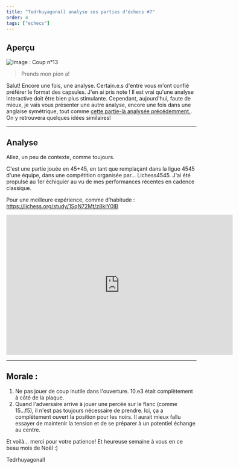 ```yaml
---
title: "Tedrhuyagonall analyse ses parties d'échecs #7"
order: 4
tags: ["echecs"]
---
```


## Aperçu

![Image : Coup n°13](https://lichess1.org/export/fen.gif?fen=1rbq1rk1%2F1p3pbp%2F3p2p1%2F2pPp3%2Fpn2P3%2F1Q1P1NP1%2FPP3PBP%2F1RB2RK1+w+-+-+0+14&color=black&lastMove=a5a4&variant=standard&theme=brown&piece=cburnett)
> Prends mon pion a!

Salut! Encore une fois, une analyse. Certain.e.s d'entre vous m'ont confié préférer le format des capsules. J'en ai pris note ! Il est vrai qu'une analyse interactive doit être bien plus stimulante. Cependant, aujourd'hui, faute de mieux, je vais vous présenter une autre analyse, encore une fois dans une anglaise symétrique, tout comme [cette partie-là analysée précédemment.](https://lh.rezel.net/LH19/fr/echecs/). On y retrouvera quelques idées similaires!

----

## Analyse

Allez, un peu de contexte, comme toujours.

C'est une partie jouée en 45+45, en tant que remplaçant dans la ligue 4545 d'une équipe, dans une compétition organisée par... Lichess4545. J'ai été propulsé au 1er échiquier au vu de mes performances récentes en cadence classique.

Pour une meilleure expérience, comme d'habitude :  
https://lichess.org/study/1SqN72Mt/z8klY0lB

<iframe width="600" height="371" src="https://lichess.org/study/embed/1SqN72Mt/z8klY0lB" frameborder=0></iframe>

----

## Morale : 

1. Ne pas jouer de coup inutile dans l'ouverture. 10.e3 était complètement à côté de la plaque.  
2. Quand l'adversaire arrive à jouer une percée sur le flanc (comme 15...f5), il n'est pas toujours nécessaire de prendre. Ici, ça a complètement ouvert la position pour les noirs. Il aurait mieux fallu essayer de maintenir la tension et de se préparer à un potentiel échange au centre.

Et voilà... merci pour votre patience! Et heureuse semaine à vous en ce beau mois de Noël :)

Tedrhuyagonall